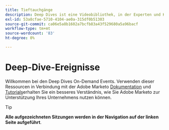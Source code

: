 ```yaml
---
title: Tieftauchgänge
description: Deep Dives ist eine Videobibliothek, in der Experten und Kollegen ihre Gedanken und Ideen zur optimalen Nutzung von Adobe Marketo teilen.
exl-id: 53a8cfae-5710-4104-ae0a-315df0b51303
source-git-commit: ca06e5a8b1602a7bcfb83a43f529680a5a96bacf
workflow-type: tm+mt
source-wordcount: '83'
ht-degree: 0%

---
```


# Deep-Dive-Ereignisse

Willkommen bei den Deep Dives On-Demand Events. Verwenden dieser Ressourcen in Verbindung mit der Adobe Marketo [Dokumentation](https://experienceleague.adobe.com/docs/marketo-engage.html) und [Tutorials](https://experienceleague.adobe.com/docs/marketo-learn/tutorials/overview.html)erhalten Sie ein besseres Verständnis, wie Sie Adobe Marketo zur Unterstützung Ihres Unternehmens nutzen können.

>[!TIP]
>
>**Alle aufgezeichneten Sitzungen werden in der Navigation auf der linken Seite aufgeführt**.
